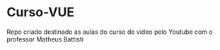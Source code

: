 # Curso-VUE
Repo criado destinado as aulas do curso de video pelo Youtube com o professor Matheus Battisti

